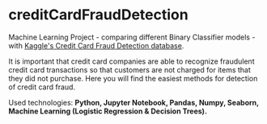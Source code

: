 # creditCardFraudDetection
Machine Learning Project - comparing different Binary Classifier models - with [Kaggle's Credit Card Fraud Detection database](https://www.kaggle.com/datasets/mlg-ulb/creditcardfraud).

It is important that credit card companies are able to recognize fraudulent credit card transactions so that customers are not charged for items that they did not purchase. Here you will find the easiest methods for detection of credit card fraud.

Used technologies: **Python, Jupyter Notebook, Pandas, Numpy, Seaborn, Machine Learning (Logistic Regression & Decision Trees).**
